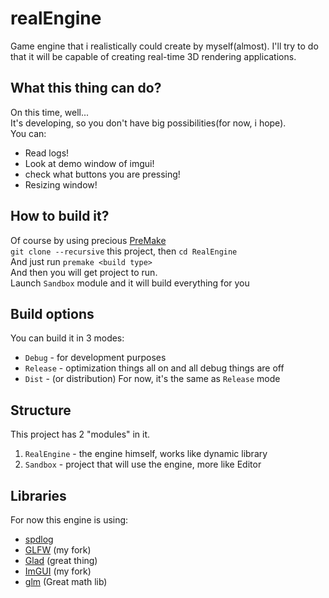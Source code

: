 # realEngine
Game engine that i realistically could create by myself(almost). I'll try to do that it will be capable of creating real-time 3D rendering applications.

## What this thing can do?
On this time, well...  
It's developing, so you don't have big possibilities(for now, i hope).  
You can: 
+ Read logs!
+ Look at demo window of imgui!
+ check what buttons you are pressing!
+ Resizing window!

## How to build it?
Of course by using precious [PreMake](https://github.com/premake/premake-core)  
`git clone --recursive` this project, then `cd RealEngine`  
And just run `premake <build type>`  
And then you will get project to run.  
Launch `Sandbox` module and it will build everything for you

## Build options
You can build it in 3 modes:
+ `Debug` - for development purposes
+ `Release` - optimization things all on and all debug things are off
+ `Dist` - (or distribution) For now, it's the same as `Release` mode

## Structure
This project has 2 "modules" in it.  
1) `RealEngine` - the engine himself, works like dynamic library
2) `Sandbox` - project that will use the engine, more like Editor

## Libraries
For now this engine is using:
+ [spdlog](https://github.com/gabime/spdlog)
+ [GLFW](https://github.com/Zelourses/glfw) (my fork)
+ [Glad](https://glad.dav1d.de/) (great thing)
+ [ImGUI](https://github.com/Zelourses/imgui) (my fork)
+ [glm](https://github.com/g-truc/glm) (Great math lib)